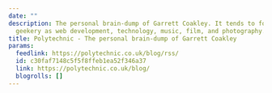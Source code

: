 ```yaml
---
date: ""
description: The personal brain-dump of Garrett Coakley. It tends to focus on such
  geekery as web development, technology, music, film, and photography.
title: Polytechnic - The personal brain-dump of Garrett Coakley
params:
  feedlink: https://polytechnic.co.uk/blog/rss/
  id: c30faf7148c5f5f8ffeb1ea52f346a37
  link: https://polytechnic.co.uk/blog/
  blogrolls: []
---
```

